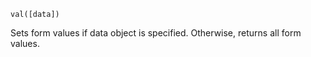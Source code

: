 ```val([data])```

Sets form values if data object is specified. Otherwise, returns all form values.